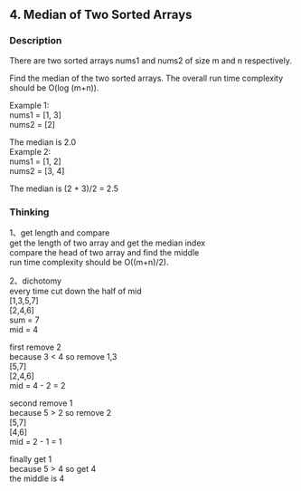 ## 4. Median of Two Sorted Arrays
### Description
There are two sorted arrays nums1 and nums2 of size m and n respectively.

Find the median of the two sorted arrays. The overall run time complexity should be O(log (m+n)).

Example 1:  
nums1 = [1, 3]  
nums2 = [2]  

The median is 2.0  
Example 2:  
nums1 = [1, 2]  
nums2 = [3, 4]  

The median is (2 + 3)/2 = 2.5

### Thinking 
1、get length and compare   
get the length of two array and get the median index  
compare the head of two array and find the middle  
run time complexity should be O((m+n)/2).  

2、dichotomy  
every time cut down the half of mid    
[1,3,5,7]    
[2,4,6]  
sum = 7  
mid = 4  

first remove 2  
because 3 < 4 so remove 1,3  
[5,7]  
[2,4,6]  
mid = 4 - 2 = 2  

second remove 1  
because 5 > 2 so remove 2  
[5,7]  
[4,6]  
mid = 2 - 1 = 1  

finally get 1  
because 5 > 4 so get 4  
the middle is 4  
  